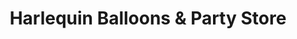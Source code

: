 ---
title: "Harlequin Balloons & Party Store"
url: /huntingdon/harlequin-balloons-and-party-store/
shop: party
---